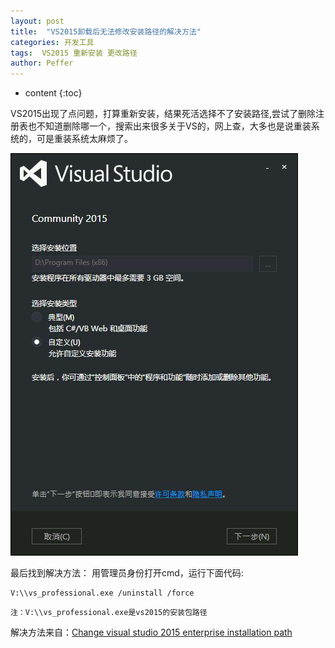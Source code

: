 ```yaml
---
layout: post
title:  "VS2015卸载后无法修改安装路径的解决方法"
categories: 开发工具
tags:  VS2015 重新安装 更改路径
author: Peffer
---
```


* content
{:toc}

VS2015出现了点问题，打算重新安装，结果死活选择不了安装路径,尝试了删除注册表也不知道删除哪一个，搜索出来很多关于VS的，网上查，大多也是说重装系统的，可是重装系统太麻烦了。




![ VS2015重新安装无法选择安装路径](/static/images/vsAddress01.jpg)

最后找到解决方法：
用管理员身份打开cmd，运行下面代码:

    V:\\vs_professional.exe /uninstall /force

`注：V:\\vs_professional.exe是vs2015的安装包路径`

解决方法来自：[Change visual studio 2015 enterprise installation path](https://social.msdn.microsoft.com/Forums/vstudio/en-US/114e18df-ffc5-442d-86c1-3b2ad4b28e36/change-visual-studio-2015-enterprise-installation-path?forum=vssetup)
